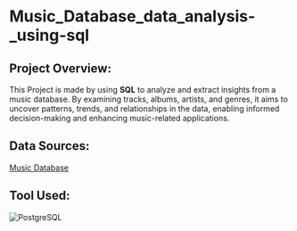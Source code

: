# Music_Database_data_analysis-_using-sql
## Project Overview:

This Project is made by using  **SQL** to analyze and extract insights from a music database. By examining tracks, albums, artists, and genres, it aims to uncover patterns, trends, and relationships in the data, enabling informed decision-making and enhancing music-related applications.

## Data Sources:
<a href="https://github.com/VPMANOJKUMAR/Music_Database_data_analysis-_using-sql/blob/main/music_database.sql">Music Database</a>
## Tool Used:
![PostgreSQL](https://keytosmart.com/wp-content/uploads/2019/11/postgresql-logo.png)
